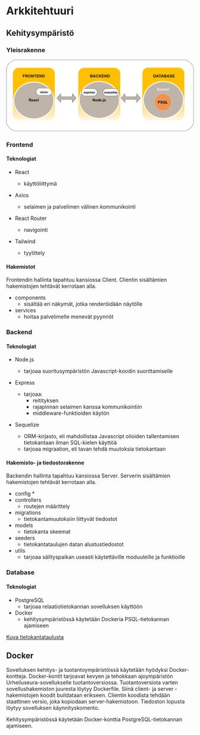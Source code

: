 # Arkkitehtuuri


## Kehitysympäristö
### Yleisrakenne


![Frontend-Backend-Database-image](https://github.com/Urheiluseura-3-0/urheiluseura3.0/blob/documentation-up/documentation/pictures/FRONTEND-BACKEND-database.drawio.png)

### Frontend

#### Teknologiat
- React
   * käyttöliittymä

- Axios
   * selaimen ja palvelimen välinen kommunikointi

- React Router
  * navigointi
 
- Tailwind
  * tyylittely

#### Hakemistot

Frontendin hallinta tapahtuu kansiossa Client. Clientin sisältämien hakemistojen tehtävät kerrotaan alla.

- components
    * sisältää eri näkymät, jotka renderöidään näytölle
- services
    * hoitaa palvelimelle menevät pyynnöt

### Backend

#### Teknologiat

- Node.js
    * tarjoaa suoritusympäristön Javascript-koodin suorittamiselle

- Express
    *  tarjoaa:
        * reitityksen 
        * rajapinnan selaimen kanssa kommunikointiin
        * middleware-funktioiden käytön

- Sequelize
    * ORM-kirjasto, eli mahdollistaa Javascript olioiden tallentamisen tietokantaan ilman SQL-kielen käyttöä
    * tarjoaa migraation, eli tavan tehdä muutoksia tietokantaan


#### Hakemisto- ja tiedostorakenne

Backendin hallinta tapahtuu kansiossa Server. Serverin sisältämien hakemistojen tehtävät kerrotaan alla.

- config
    *
- controllers
    * routejen määrittely
- migrations
    * tietokantamuutoksiin liittyvät tiedostot
- models
    * tietokanta skeemat
- seeders
    * tietokantataulujen datan alustustiedostot
- utils
    * tarjoaa säiltyspaikan useasti käytettäville moduuleille ja funktioille

### Database

#### Teknologiat

- PostgreSQL
   - tarjoaa relaatiotietokannan sovelluksen käyttöön
- Docker
  - kehitysympäristössä käytetään Dockeria PSQL-tietokannan ajamiseen

[Kuva tietokantataulusta](https://github.com/Urheiluseura-3-0/urheiluseura3.0/blob/documentation-up/documentation/pictures/Tietokantakaavio.png)

## Docker

Sovelluksen kehitys- ja tuotantoympäristöissä käytetään hyödyksi Docker-kontteja. Docker-kontit tarjoavat kevyen ja tehokkaan ajoympäristön Urheiluseura-sovellukselle tuotantoversiossa. Tuotantoversiota varten sovellushakemiston juuresta löytyy Dockerfile. Siinä client- ja server -hakemistojen koodit buildataan erikseen. Clientin koodista tehdään staattinen versio, joka kopiodaan server-hakemistoon. Tiedoston lopusta löytyy sovelluksen käynnityskomento.

Kehitysympäristössä käytetään Docker-konttia PostgreSQL-tietokannan ajamiseen.

